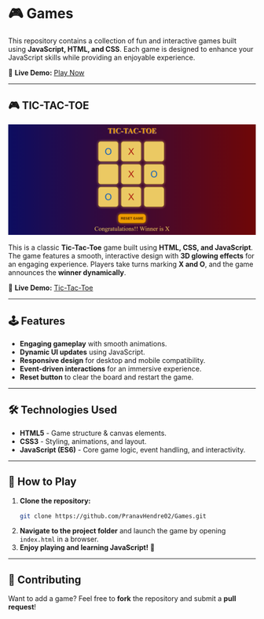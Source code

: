 # 🎮 Games

This repository contains a collection of fun and interactive games built using **JavaScript, HTML, and CSS**. Each game is designed to enhance your JavaScript skills while providing an enjoyable experience.

🔗 **Live Demo:** [Play Now](https://pranavhendre02.github.io/Games/)

---

## 🎮 TIC-TAC-TOE

![Tic-Tac-Toe](https://github.com/PranavHendre02/Games/blob/3788375aae0345568fabbade0c88d183bcdf04aa/Tic-Tac-Toe/TIC-TAC-TOE.png)

This is a classic **Tic-Tac-Toe** game built using **HTML, CSS, and JavaScript**. The game features a smooth, interactive design with **3D glowing effects** for an engaging experience. Players take turns marking **X and O**, and the game announces the **winner dynamically**.

🔗 **Live Demo:** [Tic-Tac-Toe](https://pranavhendre02.github.io/Games/Tic-Tac-Toe/)

---

## 🕹️ Features

- **Engaging gameplay** with smooth animations.
- **Dynamic UI updates** using JavaScript.
- **Responsive design** for desktop and mobile compatibility.
- **Event-driven interactions** for an immersive experience.
- **Reset button** to clear the board and restart the game.

---

## 🛠️ Technologies Used

- **HTML5** - Game structure & canvas elements.
- **CSS3** - Styling, animations, and layout.
- **JavaScript (ES6)** - Core game logic, event handling, and interactivity.

---

## 📌 How to Play

1. **Clone the repository:**
   ```sh
   git clone https://github.com/PranavHendre02/Games.git
   ```
2. **Navigate to the project folder** and launch the game by opening `index.html` in a browser.
3. **Enjoy playing and learning JavaScript!** 🚀

---

## 🤝 Contributing

Want to add a game? Feel free to **fork** the repository and submit a **pull request**!
